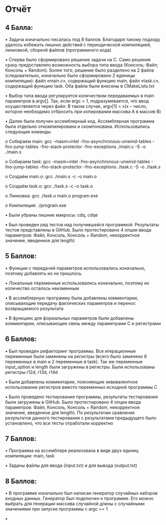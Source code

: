 # Отчёт
## 4 Балла:
 
•	Задача изначально писалась под 8 баллов. Благодаря такому подходу удалось избежать лишних действий с периодической компиляцией, линковкой, сборкой файлов (программного кода)

•	Сперва было сформировано решение задачи на С. Само решение сразу предоставляло возможность выбора типа ввода (Консоль; Файл; Консоль + Random). Более того, решение было разделено на 2 файла (следовательно, изначально было сформировано 2 единицы компиляции): файл «main.c», содержащий функцию main, файл «task.c», содержащий функцию task. Оба файла были внесены в CMakeLists.txt

•	Выбор типа ввода регулируется количеством передаваемых в main параметров в argv[]. Так, если argc > 1, подразумевается, что ввод осуществляется через файл. В таком случае, argv[1] = x(x – число, которое необходимо отбросить при копировании массива А в массив В)

•	Далее были получен ассемблерный код. Ассемблерная программа была отдельно откомпилирована и скомпонована. Использовались следующие команды: 

o	Собираем main: gcc -masm=intel -fno-asynchronous-unwind-tables -fno-jump-tables -fno-stack-protector -fno-exceptions ./main.c -S -o ./main.s

o	Собираем task: gcc -masm=intel -fno-asynchronous-unwind-tables -fno-jump-tables -fno-stack-protector -fno-exceptions ./task.c -S -o ./task.s

o	Создаём main.o: gcc ./main.s -c -o main.o

o	Создаём task.o: gcc ./task.s -c -o task.o

o	Линковка: gcc ./task.o main.o program.exe

o	Компиляция: ./program.exe

•	Были убраны лишние макросы: cdq, cdqe

•	Был проведен ряд тестов над получившейся программой. Результаты тестов представлены в GitHub. Было протестировано 4 опции ввода параметров: Файл, Консоль, Консоль + Random, некорректное значение, введенное для length)

## 5 Баллов:

•	Функции с передачей параметров использовались изначально, поэтому добавлять их не пришлось

•	Локальные переменные использовались изначально, поэтому их количество осталось неизменным

•	В ассемблерную программу были добавлены комментарии, описывающие передачу фактических параметров и перенос возвращаемого результата

•	В функциях для формальных параметров были добавлены комментарии, описывающие связь между параметрами С и регистрами

## 6 Баллов:

•	Был проведен рефакторинг программы. Все итерационные переменные были заменены на регистры (всего было заменено 6 переменных в main и 2 переменные в task). Так же переменные input_option и length были загружены в регистры. Были использованы регистры r12d, r13d, r14d

•	Были добавлены комментарии, поясняющие эквивалентное использование регистров вместо переменных исходной программы С

•	Было проведено тестирование программы, результаты тестирования были загружены в GitHub. Было протестировано 4 опции ввода параметров: Файл, Консоль, Консоль + Random, некорректное значение, введенное для length). По результатам сравнения результатов данного тестирования с результатами предыдущего было установлено, что все тесты отработали корректно

## 7 Баллов:

•	Программа на ассемблере реализована в виде двух единиц компиляции: main, task

•	Заданы файлы для ввода (input.txt) и для вывода (output.txt)

## 8 Баллов:

•	В программе изначально был написан генератор случайных наборов входных данных. Генератор был подключен к программе. Его можно выбрать для генерации массива случайной длины с случайными значениями при запуске программы с argc == 1

•	

